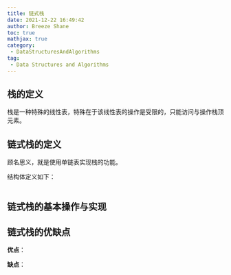 ```yaml
---
title: 链式栈
date: 2021-12-22 16:49:42
author: Breeze Shane
toc: true
mathjax: true
category:
 - DataStructuresAndAlgorithms
tag:
 - Data Structures and Algorithms
---
```

## 栈的定义

栈是一种特殊的线性表，特殊在于该线性表的操作是受限的，只能访问与操作栈顶元素。

## 链式栈的定义

顾名思义，就是使用单链表实现栈的功能。

结构体定义如下：

```c

```

## 链式栈的基本操作与实现

## 链式栈的优缺点

**优点**：

**缺点**：
